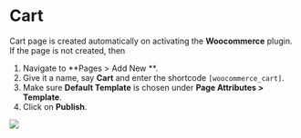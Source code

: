 # Cart

Cart page is created automatically on activating the **Woocommerce** plugin. If the page is not created, then

1. Navigate to **Pages > Add New **.
2. Give it a name, say **Cart** and enter the shortcode `[woocommerce_cart]`.
3. Make sure **Default Template** is chosen under **Page Attributes > Template**.
4. Click on **Publish**.

![](http://transvelo.github.io/docs/playhouse/images/page-cart.png)
